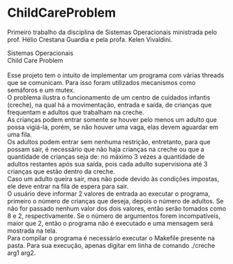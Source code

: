 # ChildCareProblem
Primeiro trabalho da disciplina de Sistemas Operacionais ministrada pelo prof. Hélio Crestana Guardia e pela profa. Kelen Vivaldini. 

  Sistemas Operacionais<br>
  Child Care Problem<br>
<br>
Esse projeto tem o intuito de implementar um programa com várias threads que
se comunicam. Para isso foram utilizados mecanismos como semáforos e um mutex.
<br>
O problema ilustra o funcionamento de um centro de cuidados infantis (creche),
na qual há a movimentação, entrada e saída, de crianças que frequentam e adultos que trabalham na creche.
<br>
As crianças podem entrar somente se houver pelo menos um adulto que possa vigiá-la, porém,
se não houver uma vaga, elas devem aguardar em uma fila.
<br>
Os adultos podem entrar sem nenhuma restrição, entretanto, para que possam sair,
é necessário que não haja crianças na creche ou que a quantidade de crianças
seja de: no máximo 3 vezes a quantidade de adultos restantes após sua saída,
pois cada adulto supervisiona até 3 crianças que estão dentro da creche.
<br>
Caso um adulto queira sair, mas não pode devido às condições impostas, ele deve
entrar na fila de espera para sair.
<br>
O usuário deve informar 2 valores de entrada ao executar o programa, primeiro o
número de crianças que deseja, depois o número de adultos. Se não for passado
nenhum valor dos dois valores, então serão tomados como 8 e 2, respectivamente.
Se o número de argumentos forem incompatíveis, maior que 2, então o programa
não é executado e uma mensagem será mostrada na tela.
<br>
Para compilar o programa é necessário executar o Makefile presente na pasta.
Para sua execução, apenas digitar em linha de comando ./creche arg1 arg2.
